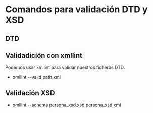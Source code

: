 # Comandos para validación DTD y XSD

## DTD

## Validadición con xmllint

Podemos usar xmllint para validar nuestros ficheros DTD.
+ xmllint --valid path.xml


## Validación XSD

+ xmllint --schema persona_xsd.xsd persona_xsd.xml
